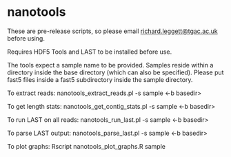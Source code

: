 nanotools
=========

These are pre-release scripts, so please email richard.leggett@tgac.ac.uk before using.

Requires HDF5 Tools and LAST to be installed before use.

The tools expect a sample name to be provided. Samples reside within a directory inside the base directory (which can also be specified). Please put fast5 files inside a fast5 subdirectory inside the sample directory.

To extract reads:
  nanotools_extract_reads.pl -s sample <-b basedir>

To get length stats:
  nanotools_get_contig_stats.pl -s sample <-b basedir>

To run LAST on all reads:
  nanotools_run_last.pl -s sample <-b basedir>
  
To parse LAST output:
  nanotools_parse_last.pl -s sample <-b basedir>

To plot graphs:
  Rscript nanotools_plot_graphs.R sample
  
